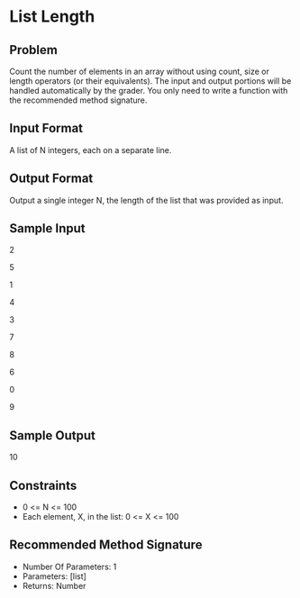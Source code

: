 # List Length

## Problem
Count the number of elements in an array without using count, size or length operators (or their equivalents). The input and output portions will be handled automatically by the grader. You only need to write a function with the recommended method signature.

## Input Format
A list of N integers, each on a separate line.

## Output Format
Output a single integer N, the length of the list that was provided as input.

## Sample Input
2

5

1

4

3

7

8

6

0

9

## Sample Output
10

## Constraints
- 0 <= N <= 100
- Each element, X, in the list: 0 <= X <= 100


## Recommended Method Signature
- Number Of Parameters: 1
- Parameters: [list]
- Returns: Number
